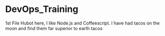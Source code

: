# DevOps_Training
1st File
Hubot here, I like Node.js and Coffeescript. I have had tacos on the moon and find them far superior to earth tacos
